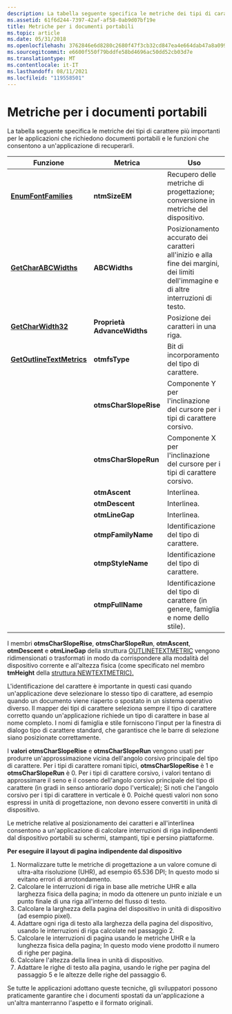 ```yaml
---
description: La tabella seguente specifica le metriche dei tipi di carattere più importanti per le applicazioni che richiedono documenti portabili e le funzioni che consentono a un'applicazione di recuperarli.
ms.assetid: 61f6d244-7397-42af-af58-0ab9d07bf19e
title: Metriche per i documenti portabili
ms.topic: article
ms.date: 05/31/2018
ms.openlocfilehash: 3762846e6d8280c2680f47f3cb32cd847ea4e664dab47a8a0995f5505c393da3
ms.sourcegitcommit: e6600f550f79bddfe58bd4696ac50dd52cb03d7e
ms.translationtype: MT
ms.contentlocale: it-IT
ms.lasthandoff: 08/11/2021
ms.locfileid: "119558501"
---
```

# <a name="metrics-for-portable-documents"></a>Metriche per i documenti portabili

La tabella seguente specifica le metriche dei tipi di carattere più importanti per le applicazioni che richiedono documenti portabili e le funzioni che consentono a un'applicazione di recuperarli.



| Funzione                                               | Metrica                | Uso                                                                                                          |
|--------------------------------------------------------|-----------------------|--------------------------------------------------------------------------------------------------------------|
| [**EnumFontFamilies**](/windows/desktop/api/Wingdi/nf-wingdi-enumfontfamiliesa)           | **ntmSizeEM**         | Recupero delle metriche di progettazione; conversione in metriche del dispositivo.                                                   |
| [**GetCharABCWidths**](/windows/desktop/api/Wingdi/nf-wingdi-getcharabcwidthsa)           | **ABCWidths**         | Posizionamento accurato dei caratteri all'inizio e alla fine dei margini, dei limiti dell'immagine e di altre interruzioni di testo. |
| [**GetCharWidth32**](/windows/desktop/api/Wingdi/nf-wingdi-getcharwidth32a)               | **Proprietà AdvanceWidths**     | Posizione dei caratteri in una riga.                                                                           |
| [**GetOutlineTextMetrics**](/windows/desktop/api/Wingdi/nf-wingdi-getoutlinetextmetricsa) | **otmfsType**         | Bit di incorporamento del tipo di carattere.                                                                                         |
|                                                        | **otmsCharSlopeRise** | Componente Y per l'inclinazione del cursore per i tipi di carattere corsivo.                                                            |
|                                                        | **otmsCharSlopeRun**  | Componente X per l'inclinazione del cursore per i tipi di carattere corsivo.                                                            |
|                                                        | **otmAscent**         | Interlinea.                                                                                                |
|                                                        | **otmDescent**        | Interlinea.                                                                                                |
|                                                        | **otmLineGap**        | Interlinea.                                                                                                |
|                                                        | **otmpFamilyName**    | Identificazione del tipo di carattere.                                                                                         |
|                                                        | **otmpStyleName**     | Identificazione del tipo di carattere.                                                                                         |
|                                                        | **otmpFullName**      | Identificazione del tipo di carattere (in genere, famiglia e nome dello stile).                                                      |



 

I membri **otmsCharSlopeRise**, **otmsCharSlopeRun**, **otmAscent**, **otmDescent** e **otmLineGap** della struttura [OUTLINETEXTMETRIC](/windows/desktop/api/Wingdi/ns-wingdi-outlinetextmetrica) vengono ridimensionati o trasformati in modo da corrispondere alla modalità del dispositivo corrente e all'altezza fisica (come specificato nel membro **tmHeight** della [struttura NEWTEXTMETRIC).](/windows/win32/api/wingdi/ns-wingdi-newtextmetrica)

L'identificazione del carattere è importante in questi casi quando un'applicazione deve selezionare lo stesso tipo di carattere, ad esempio quando un documento viene riaperto o spostato in un sistema operativo diverso. Il mapper dei tipi di carattere seleziona sempre il tipo di carattere corretto quando un'applicazione richiede un tipo di carattere in base al nome completo. I nomi di famiglia e stile forniscono l'input per la finestra di dialogo tipo di carattere standard, che garantisce che le barre di selezione siano posizionate correttamente.

I **valori otmsCharSlopeRise** e **otmsCharSlopeRun** vengono usati per produrre un'approssimazione vicina dell'angolo corsivo principale del tipo di carattere. Per i tipi di carattere romani tipici, **otmsCharSlopeRise** è 1 e **otmsCharSlopeRun** è 0. Per i tipi di carattere corsivo, i valori tentano di approssimare il seno e il coseno dell'angolo corsivo principale del tipo di carattere (in gradi in senso antiorario dopo l'verticale); Si noti che l'angolo corsivo per i tipi di carattere in verticale è 0. Poiché questi valori non sono espressi in unità di progettazione, non devono essere convertiti in unità di dispositivo.

Le metriche relative al posizionamento dei caratteri e all'interlinea consentono a un'applicazione di calcolare interruzioni di riga indipendenti dal dispositivo portabili su schermi, stampanti, tipi e persino piattaforme.

**Per eseguire il layout di pagina indipendente dal dispositivo**

1.  Normalizzare tutte le metriche di progettazione a un valore comune di ultra-alta risoluzione (UHR), ad esempio 65.536 DPI; In questo modo si evitano errori di arrotondamento.
2.  Calcolare le interruzioni di riga in base alle metriche UHR e alla larghezza fisica della pagina; in modo da ottenere un punto iniziale e un punto finale di una riga all'interno del flusso di testo.
3.  Calcolare la larghezza della pagina del dispositivo in unità di dispositivo (ad esempio pixel).
4.  Adattare ogni riga di testo alla larghezza della pagina del dispositivo, usando le interruzioni di riga calcolate nel passaggio 2.
5.  Calcolare le interruzioni di pagina usando le metriche UHR e la lunghezza fisica della pagina; In questo modo viene prodotto il numero di righe per pagina.
6.  Calcolare l'altezza della linea in unità di dispositivo.
7.  Adattare le righe di testo alla pagina, usando le righe per pagina del passaggio 5 e le altezze delle righe del passaggio 6.

Se tutte le applicazioni adottano queste tecniche, gli sviluppatori possono praticamente garantire che i documenti spostati da un'applicazione a un'altra manterranno l'aspetto e il formato originali.

 

 



